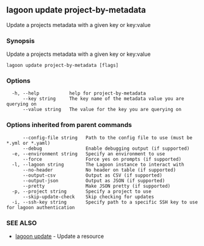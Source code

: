 ## lagoon update project-by-metadata

Update a projects metadata with a given key or key:value

### Synopsis

Update a projects metadata with a given key or key:value

```
lagoon update project-by-metadata [flags]
```

### Options

```
  -h, --help           help for project-by-metadata
      --key string     The key name of the metadata value you are querying on
      --value string   The value for the key you are querying on
```

### Options inherited from parent commands

```
      --config-file string   Path to the config file to use (must be *.yml or *.yaml)
      --debug                Enable debugging output (if supported)
  -e, --environment string   Specify an environment to use
      --force                Force yes on prompts (if supported)
  -l, --lagoon string        The Lagoon instance to interact with
      --no-header            No header on table (if supported)
      --output-csv           Output as CSV (if supported)
      --output-json          Output as JSON (if supported)
      --pretty               Make JSON pretty (if supported)
  -p, --project string       Specify a project to use
      --skip-update-check    Skip checking for updates
  -i, --ssh-key string       Specify path to a specific SSH key to use for lagoon authentication
```

### SEE ALSO

* [lagoon update](lagoon_update.md)	 - Update a resource

